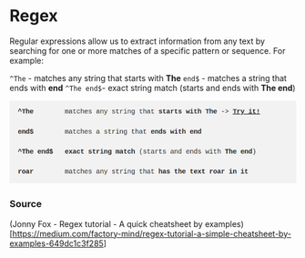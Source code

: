 # Regex

Regular expressions allow us to extract information from any text by searching for one or more 
matches of a specific pattern or sequence. For example:

`^The` - matches any string that starts with **The**
`end$` - matches a string that ends with **end**
`^The end$`- exact string match (starts and ends with **The end**)

![alt text](/img/anchors.png)



### Source
(Jonny Fox - Regex tutorial - A quick cheatsheet by examples)[https://medium.com/factory-mind/regex-tutorial-a-simple-cheatsheet-by-examples-649dc1c3f285]

